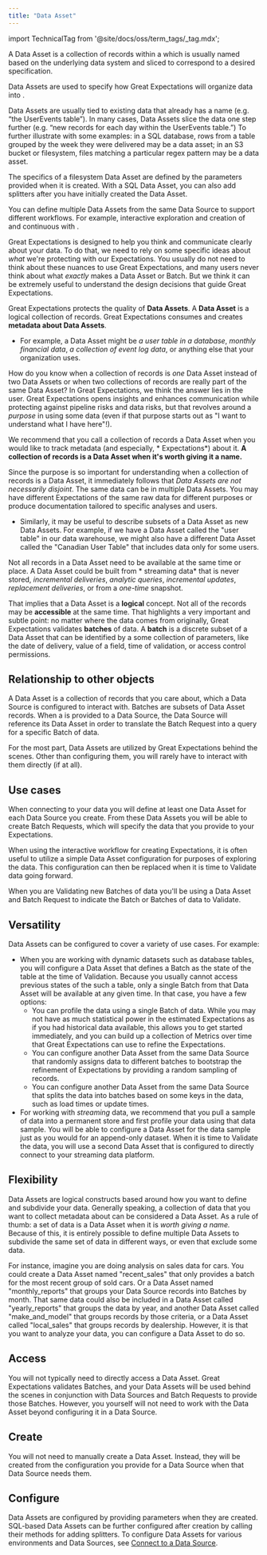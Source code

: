 ```yaml
---
title: "Data Asset"
---
```


import TechnicalTag from '@site/docs/oss/term_tags/_tag.mdx';

A Data Asset is a collection of records within a <TechnicalTag relative="../" tag="datasource" text="Data Source" /> which is usually named based on the underlying data system and sliced to correspond to a desired specification.

Data Assets are used to specify how Great Expectations will organize data into <TechnicalTag relative="../" tag="batch" text="Batches" />.

Data Assets are usually tied to existing data that already has a name (e.g. “the UserEvents table”). In many cases, Data Assets slice the data one step further (e.g. “new records for each day within the UserEvents table.”) To further illustrate with some examples: in a SQL database, rows from a table grouped by the week they were delivered may be a data asset; in an S3 bucket or filesystem, files matching a particular regex pattern may be a data asset. 

The specifics of a filesystem Data Asset are defined by the parameters provided when it is created. With a SQL Data Asset, you can also add splitters after you have initially created the Data Asset.

You can define multiple Data Assets from the same Data Source to support different workflows. For example,  interactive exploration and creation of <TechnicalTag relative="../" tag="expectation" text="Expectations" /> and  continuous<TechnicalTag relative="../" tag="validation" text="Validations" /> with <TechnicalTag relative="../" tag="checkpoint" text="Checkpoints" />.

Great Expectations is designed to help you think and communicate clearly about your data. To do that, we need to rely on some specific ideas about *what* we're protecting with our Expectations. You usually do not need to think about these nuances to use Great Expectations, and many users never think about what *exactly* makes a Data Asset or Batch. But we think it can be extremely useful to understand the design decisions that guide Great Expectations.

Great Expectations protects the quality of **Data Assets**. A **Data Asset** is a logical collection of records. Great Expectations
consumes and creates **metadata about Data Assets**.

- For example, a Data Asset might be *a user table in a database*, *monthly financial data*, *a collection of event log
  data*, or anything else that your organization uses.

How do you know when a collection of records is *one* Data Asset instead of two Data Assets or when two collections of
records are really part of the same Data Asset? In Great Expectations, we think the answer lies in the user. Great
Expectations opens insights and enhances communication while protecting against pipeline risks and data risks, but that
revolves around a *purpose* in using some data (even if that purpose starts out as "I want to understand what I have
here"!).

We recommend that you call a collection of records a Data Asset when you would like to track metadata (and especially, *
Expectations*) about it. **A collection of records is a Data Asset when it's worth giving it a name.**

Since the purpose is so important for understanding when a collection of records is a Data Asset, it immediately follows
that *Data Assets are not necessarily disjoint*. The same data can be in multiple Data Assets. You may have different
Expectations of the same raw data for different purposes or produce documentation tailored to specific analyses and
users.

- Similarly, it may be useful to describe subsets of a Data Asset as new Data Assets. For example, if we have a Data Asset
  called the "user table" in our data warehouse, we might also have a different Data Asset called the "Canadian User
  Table" that includes data only for some users.

Not all records in a Data Asset need to be available at the same time or place. A Data Asset could be built from *
streaming data* that is never stored, *incremental deliveries*, *analytic queries*, *incremental updates*, *replacement
deliveries*, or from a *one-time* snapshot.

That implies that a Data Asset is a **logical** concept. Not all of the records may be **accessible** at the same time.
That highlights a very important and subtle point: no matter where the data comes from originally, Great Expectations
validates **batches** of data. A **batch** is a discrete subset of a Data Asset that can be identified by a some
collection of parameters, like the date of delivery, value of a field, time of validation, or access control
permissions.

## Relationship to other objects

A Data Asset is a collection of records that you care about, which a Data Source is configured to interact with.  Batches are subsets of Data Asset records.  When a <TechnicalTag relative="../" tag="batch_request" text="Batch Request" /> is provided to a Data Source, the Data Source will reference its Data Asset in order to translate the Batch Request into a query for a specific Batch of data.

For the most part, Data Assets are utilized by Great Expectations behind the scenes.  Other than configuring them, you will rarely have to interact with them directly (if at all).

## Use cases

When connecting to your data you will define at least one Data Asset for each Data Source you create.  From these Data Assets you will be able to create Batch Requests, which will specify the data that you provide to your Expectations.

When using the interactive workflow for creating Expectations, it is often useful to utilize a simple Data Asset configuration for purposes of exploring the data.  This configuration can then be replaced when it is time to Validate data going forward.

When you are Validating new Batches of data you'll be using a Data Asset and Batch Request to indicate the Batch or Batches of data to Validate.

## Versatility

Data Assets can be configured to cover a variety of use cases.  For example:

- When you are working with dynamic datasets such as database tables, you will configure a Data Asset that defines a Batch as the state of the table at the time of Validation. Because you usually cannot access previous states of the such a table, only a single Batch from that Data Asset will be available at any given time. In that case, you have a few options:
    - You can profile the data using a single Batch of data.  While you may not have as much statistical power in the estimated Expectations as if you had historical data available, this allows you to get started immediately, and you can build up a collection of Metrics over time that Great Expectations can use to refine the Expectations.
    - You can configure another Data Asset from the same Data Source that randomly assigns data to different batches to bootstrap the refinement of Expectations by providing a random sampling of records.
    - You can configure another Data Asset from the same Data Source that splits the data into batches based on some keys in the data, such as load times or update times.
- For working with *streaming* data, we recommend that you pull a sample of data into a permanent store and first profile your data using that data sample.  You will be able to configure a Data Asset for the data sample just as you would for an append-only dataset.  When it is time to Validate the data, you will use a second Data Asset that is configured to directly connect to your streaming data platform.

## Flexibility

Data Assets are logical constructs based around how you want to define and subdivide your data.  Generally speaking, a collection of data that you want to collect metadata about can be considered a Data Asset.  As a rule of thumb: a set of data is a Data Asset when it is *worth giving a name.*  Because of this, it is entirely possible to define multiple Data Assets to subdivide the same set of data in different ways, or even that exclude some data.

For instance, imagine you are doing analysis on sales data for cars.  You could create a Data Asset named "recent_sales" that only provides a batch for the most recent group of sold cars.  Or a Data Asset named "monthly_reports" that groups your Data Source records into Batches by month.  That same data could also be included in a Data Asset called "yearly_reports" that groups the data by year, and another Data Asset called "make_and_model" that groups records by those criteria, or a Data Asset called "local_sales" that groups records by dealership.  However, it is that you want to analyze your data, you can configure a Data Asset to do so.

## Access

You will not typically need to directly access a Data Asset.  Great Expectations validates Batches, and your Data Assets will be used behind the scenes in conjunction with Data Sources and Batch Requests to provide those Batches.  However, you yourself will not need to work with the Data Asset beyond configuring it in a Data Source.

## Create

You will not need to manually create a Data Asset.  Instead, they will be created from the configuration you provide for a Data Source when that Data Source needs them.

## Configure

Data Assets are configured by providing parameters when they are created.  SQL-based Data Assets can be further configured after creation by calling their methods for adding splitters. To configure Data Assets for various environments and Data Sources, see [Connect to a Data Source](/docs/oss/guides/connecting_to_your_data/connect_to_data_lp).
